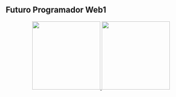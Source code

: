 ## Futuro Programador Web1
<div align="center">
  <a href="https://github.com/BrunoYGr">
  <img height="180em" src="https://github-readme-stats.vercel.app/api?username=BrunoYGr&show_icons=true&theme=dracula&include_all_commits=true&count_private=true"/>
  <img height="180em" src="https://github-readme-stats.vercel.app/api/top-langs/?username=BrunoYGr&layout=compact&langs_count=7&theme=dracula"/>
</div>
